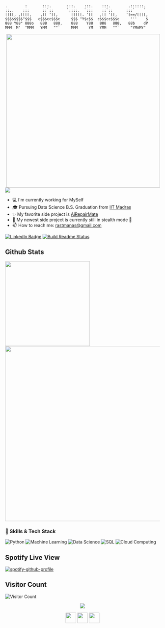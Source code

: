 ```
.        :       :::.       :::.    :::.    :::.        .::::::. 
;;,.    ;;;      ;;`;;      `;;;;,  `;;;    ;;`;;      ;;;`    `
[[[[, ,[[[[,    ,[[ '[[,      [[[[[. '[[   ,[[ '[[,    '[==/[[[[,
$$$$$$$$"$$$   c$$$cc$$$c     $$$ "Y$c$$  c$$$cc$$$c     '''    $
888 Y88" 888o   888   888,    888    Y88   888   888,   88b    dP
MMM  M'  "MMM   YMM   ""`     MMM     YM   YMM   ""`     "YMmMY"

```

<img align="right" width="500" src="https://media1.giphy.com/media/13HgwGsXF0aiGY/giphy.gif" />
<br/>
<img src="https://readme-typing-svg.herokuapp.com/?color=016EEA&height=18&width=300&vCenter=true&lines=Manas%20Rastogi;Full+stack+Web/App+dev;Open+source+magician;Data+Scientist;Ai+Engineer" />
<ul>
  <li> 💻 I'm currently working for MySelf </li>
  <li> 🎓 Pursuing Data Science B.S. Graduation from <a href="https://code.berlin">IIT Madras</a> </li>
  <li> ✨ My favorite side project is <a href="https://github.com/Moon-Wrecker/AiRepairMate">AiRepairMate</a> </li>
  <li> 🔭 My newest side project is currently still in stealth mode 🤫 </li>
  <li> 📫 How to reach me: <a href="mailto: rastmanas@gmail.com">rastmanas@gmail.com</a> </li>
</li>
</ul>

<p><a href="https://www.linkedin.com/in/rsmanas"><img src="https://img.shields.io/badge/-LinkedIn-0077B5?style=flat-square&amp;labelColor=0077B5&amp;logo=LinkedIn&amp;link=https://www.linkedin.com/in/timonchristiansen/" alt="LinkedIn Badge"></a>
<a href="https://github.com/Moon-Wrecker/actions"><img src="https://github.com/8BitJonny/8BitJonny/actions/workflows/main.yml/badge.svg" alt="Build Readme Status"></a></p>

## Github Stats

<img width="276" src="http://github-profile-summary-cards.vercel.app/api/cards/repos-per-language?username=Moon-Wrecker&theme=github_dark&exclude=go"> <img width="570" src="http://github-profile-summary-cards.vercel.app/api/cards/profile-details?username=Moon-Wrecker&theme=github_dark">

### 🚀 Skills & Tech Stack

![Python](https://img.shields.io/badge/Python-3776AB?style=for-the-badge&logo=python&logoColor=white)
![Machine Learning](https://img.shields.io/badge/Machine%20Learning-007ACC?style=for-the-badge&logo=sklearn&logoColor=white)
![Data Science](https://img.shields.io/badge/Data%20Science-3A75B0?style=for-the-badge&logo=pandas&logoColor=white)
![SQL](https://img.shields.io/badge/SQL-CC2927?style=for-the-badge&logo=mysql&logoColor=white)
![Cloud Computing](https://img.shields.io/badge/Cloud%20Computing-0078D4?style=for-the-badge&logo=azuredevops&logoColor=white)



## Spotify Live View
[![spotify-github-profile](https://spotify-github-profile.kittinanx.com/api/view?uid=31qdaqg72gej7mkd7s7p22cl3odu&cover_image=true&theme=default&show_offline=false&background_color=121212&interchange=false&bar_color_cover=true)](https://spotify-github-profile.kittinanx.com/api/view?uid=31qdaqg72gej7mkd7s7p22cl3odu&redirect=true)

## Visitor Count
![Visitor Count](https://profile-counter.glitch.me/Moon-Wrecker/count.svg)

<p align="center">
  <img src="https://readme-typing-svg.herokuapp.com/?center=true&vCenter=true&color=FF0000&width=800&lines=Welcome+to+my+profile.;Ayoooo;Hope+you+enjoy!;Now+we+both+probably+need+to+get+back+to+coding" />
</p>

<p align="center">
  <img height="33.9px" src="https://forthebadge.com/images/badges/built-with-love.svg">
  <img height="33.9px" src="https://forthebadge.com/images/badges/powered-by-black-magic.svg">
  <img height="33.9px" src="https://forthebadge.com/images/badges/makes-people-smile.svg">
</p>
